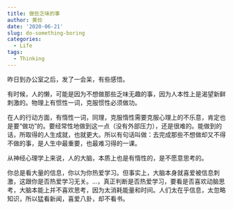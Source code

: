```yaml
---
title: 做些乏味的事
author: 黄俭
date: '2020-06-21'
slug: do-something-boring
categories:
  - Life
tags:
  - Thinking
---
```


昨日到办公室之后，发了一会呆，有些感悟。

有时候，人的懒，可能是因为不想做那些乏味无趣的事，因为人本性上是渴望新鲜刺激的。物理上有惯性一词，克服惯性必须做功。

在人的行动方面，有惰性一词，同理，克服惰性需要克服心理上的不乐意，肯定也是要“做功”的。要经常性地做到这一点（没有外部压力），还是很难的。能做到的话，所取得的人生成就，也就更大。所以有句话叫做：去完成那些不想做却又不得不做的事，是人生中最重要，也最难习得的一课。

从神经心理学上来说，人的大脑，本质上也是有惰性的，是不愿意思考的。

你总是看大量的信息，你以为你热爱学习。但事实上，大脑本身就喜爱被信息刺激，这跟你是否热爱学习无关。...，真正判断是否热爱学习，要看是否喜欢动脑思考，大脑本能上并不喜欢思考，因为太消耗能量和时间。人们太在乎信息，太忽略知识，所以猛看新闻，喜爱八卦，却不看书。